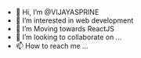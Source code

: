 - 👋 Hi, I’m @VIJAYASPRINE
- 👀 I’m interested in web development
- 🌱 I’m Moving towards ReactJS
- 💞️ I’m looking to collaborate on ...
- 📫 How to reach me ...

<!---
VIJAYASPRINE/VIJAYASPRINE is a ✨ special ✨ repository because its `README.md` (this file) appears on your GitHub profile.
You can click the Preview link to take a look at your changes.
--->

